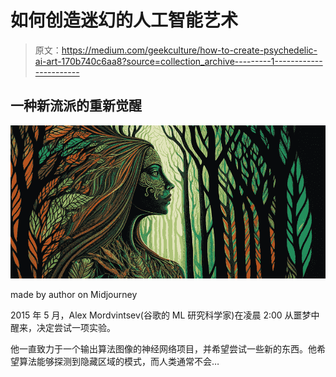 # 如何创造迷幻的人工智能艺术

> 原文：<https://medium.com/geekculture/how-to-create-psychedelic-ai-art-170b740c6aa8?source=collection_archive---------1----------------------->

## 一种新流派的重新觉醒

![](img/aa8b7a3bcb76468fee3f1f42163f11e4.png)

made by author on Midjourney

2015 年 5 月，Alex Mordvintsev(谷歌的 ML 研究科学家)在凌晨 2:00 从噩梦中醒来，决定尝试一项实验。

他一直致力于一个输出算法图像的神经网络项目，并希望尝试一些新的东西。他希望算法能够探测到隐藏区域的模式，而人类通常不会…